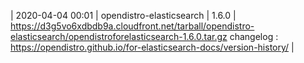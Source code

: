 | 2020-04-04 00:01 | opendistro-elasticsearch | 1.6.0 | https://d3g5vo6xdbdb9a.cloudfront.net/tarball/opendistro-elasticsearch/opendistroforelasticsearch-1.6.0.tar.gz changelog : https://opendistro.github.io/for-elasticsearch-docs/version-history/ |
